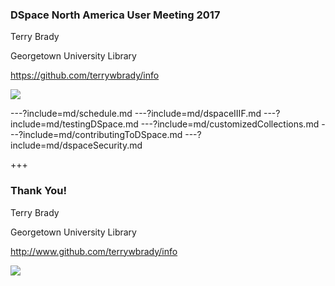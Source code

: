 ### DSpace North America User Meeting 2017 

Terry Brady

Georgetown University Library

https://github.com/terrywbrady/info

![](https://www.library.georgetown.edu/sites/default/files/library-logo.png)

---?include=md/schedule.md
---?include=md/dspaceIIIF.md
---?include=md/testingDSpace.md
---?include=md/customizedCollections.md
---?include=md/contributingToDSpace.md
---?include=md/dspaceSecurity.md

+++
### Thank You!

Terry Brady

Georgetown University Library

http://www.github.com/terrywbrady/info

![](https://www.library.georgetown.edu/sites/default/files/library-logo.png)
